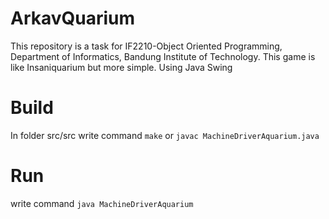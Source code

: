 # ArkavQuarium
This repository is a task for IF2210-Object Oriented Programming, Department of Informatics, Bandung Institute of Technology. This game is like Insaniquarium but more simple. Using Java Swing

# Build
In folder src/src write command `make` or `javac MachineDriverAquarium.java`

# Run 
write command `java MachineDriverAquarium`
